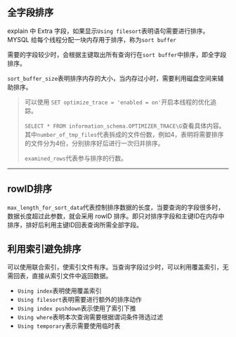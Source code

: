 ## 全字段排序

explain 中 Extra 字段，如果显示`Using filesort`表明语句需要进行排序。
MYSQL 给每个线程分配一块内存用于排序，称为`sort buffer`

需要的字段较少时，会根据主键取出所有查询行在`sort buffer`中排序，即全字段排序。

`sort_buffer_size`表明排序内存的大小，当内存过小时，需要利用磁盘空间来辅助排序。
>可以使用 `SET optimize_trace = 'enabled = on'`开启本线程的优化追踪。
>
>`SELECT * FROM information_schema.OPTIMIZER_TRACE\G`查看具体内容。其中`number_of_tmp_files`代表拆成的文件份数，例如4，表明将需要排序的文件分为4份，分别排序好后进行一次归并排序。
>
>`examined_rows`代表参与排序的行数。


---
## rowID排序
`max_length_for_sort_data`代表控制排序数据的长度，当要查询的字段很多时，数据长度超过此参数，就会采用 rowID 排序。即只对排序字段和主键ID在内存中排序，排好后利用主键ID回表查询所需全部字段。


## 利用索引避免排序
可以使用联合索引，使索引文件有序。当查询字段过少时，可以利用覆盖索引，无需回表，直接从索引文件中返回数据。

- `Using index`表明使用覆盖索引
- `Using filesort`表明需要进行额外的排序动作
- `Using index pushdown`表示使用了索引下推
- `Using where`表明本次查询需要根据谓词条件筛选过滤
- `Using temporary`表示需要使用临时表        
